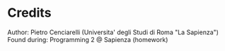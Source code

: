 # Credits

Author: Pietro Cenciarelli (Universita' degli Studi di Roma "La Sapienza")
Found during: Programming 2 @ Sapienza (homework)